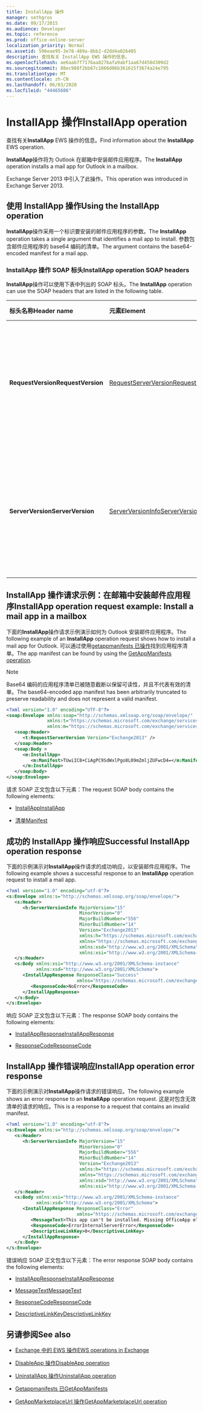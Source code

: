 ```yaml
---
title: InstallApp 操作
manager: sethgros
ms.date: 09/17/2015
ms.audience: Developer
ms.topic: reference
ms.prod: office-online-server
localization_priority: Normal
ms.assetid: 596eae95-3e78-489a-8bb2-d2dd4a026405
description: 查找有关 InstallApp EWS 操作的信息。
ms.openlocfilehash: ae6aab7f7176aa827bafa9abf1aa67d458d309d2
ms.sourcegitcommit: 88ec988f2bb67c1866d06b361615f3674a24e795
ms.translationtype: MT
ms.contentlocale: zh-CN
ms.lasthandoff: 06/03/2020
ms.locfileid: "44465686"
---
```

# <a name="installapp-operation"></a><span data-ttu-id="3742f-103">InstallApp 操作</span><span class="sxs-lookup"><span data-stu-id="3742f-103">InstallApp operation</span></span>

<span data-ttu-id="3742f-104">查找有关**InstallApp** EWS 操作的信息。</span><span class="sxs-lookup"><span data-stu-id="3742f-104">Find information about the **InstallApp** EWS operation.</span></span> 
  
<span data-ttu-id="3742f-105">**InstallApp**操作将为 Outlook 在邮箱中安装邮件应用程序。</span><span class="sxs-lookup"><span data-stu-id="3742f-105">The **InstallApp** operation installs a mail app for Outlook in a mailbox.</span></span> 
  
<span data-ttu-id="3742f-106">Exchange Server 2013 中引入了此操作。</span><span class="sxs-lookup"><span data-stu-id="3742f-106">This operation was introduced in Exchange Server 2013.</span></span>
  
## <a name="using-the-installapp-operation"></a><span data-ttu-id="3742f-107">使用 InstallApp 操作</span><span class="sxs-lookup"><span data-stu-id="3742f-107">Using the InstallApp operation</span></span>

<span data-ttu-id="3742f-108">**InstallApp**操作采用一个标识要安装的邮件应用程序的参数。</span><span class="sxs-lookup"><span data-stu-id="3742f-108">The **InstallApp** operation takes a single argument that identifies a mail app to install.</span></span> <span data-ttu-id="3742f-109">参数包含邮件应用程序的 base64 编码的清单。</span><span class="sxs-lookup"><span data-stu-id="3742f-109">The argument contains the base64-encoded manifest for a mail app.</span></span> 
  
### <a name="installapp-operation-soap-headers"></a><span data-ttu-id="3742f-110">InstallApp 操作 SOAP 标头</span><span class="sxs-lookup"><span data-stu-id="3742f-110">InstallApp operation SOAP headers</span></span>

<span data-ttu-id="3742f-111">**InstallApp**操作可以使用下表中列出的 SOAP 标头。</span><span class="sxs-lookup"><span data-stu-id="3742f-111">The **InstallApp** operation can use the SOAP headers that are listed in the following table.</span></span> 
  
|<span data-ttu-id="3742f-112">**标头名称**</span><span class="sxs-lookup"><span data-stu-id="3742f-112">**Header name**</span></span>|<span data-ttu-id="3742f-113">**元素**</span><span class="sxs-lookup"><span data-stu-id="3742f-113">**Element**</span></span>|<span data-ttu-id="3742f-114">**说明**</span><span class="sxs-lookup"><span data-stu-id="3742f-114">**Description**</span></span>|
|:-----|:-----|:-----|
|<span data-ttu-id="3742f-115">**RequestVersion**</span><span class="sxs-lookup"><span data-stu-id="3742f-115">**RequestVersion**</span></span> <br/> |[<span data-ttu-id="3742f-116">RequestServerVersion</span><span class="sxs-lookup"><span data-stu-id="3742f-116">RequestServerVersion</span></span>](requestserverversion.md) <br/> |<span data-ttu-id="3742f-117">标识操作请求的架构版本。</span><span class="sxs-lookup"><span data-stu-id="3742f-117">Identifies the schema version for the operation request.</span></span> <span data-ttu-id="3742f-118">此标头适用于请求。</span><span class="sxs-lookup"><span data-stu-id="3742f-118">This header is applicable to a request.</span></span>  <br/> |
|<span data-ttu-id="3742f-119">**ServerVersion**</span><span class="sxs-lookup"><span data-stu-id="3742f-119">**ServerVersion**</span></span> <br/> |[<span data-ttu-id="3742f-120">ServerVersionInfo</span><span class="sxs-lookup"><span data-stu-id="3742f-120">ServerVersionInfo</span></span>](serverversioninfo.md) <br/> |<span data-ttu-id="3742f-121">标识响应请求的服务器版本。</span><span class="sxs-lookup"><span data-stu-id="3742f-121">Identifies the version of the server that responded to the request.</span></span> <span data-ttu-id="3742f-122">此标头适用于响应。</span><span class="sxs-lookup"><span data-stu-id="3742f-122">This header is applicable to a response.</span></span>  <br/> |
   
## <a name="installapp-operation-request-example-install-a-mail-app-in-a-mailbox"></a><span data-ttu-id="3742f-123">InstallApp 操作请求示例：在邮箱中安装邮件应用程序</span><span class="sxs-lookup"><span data-stu-id="3742f-123">InstallApp operation request example: Install a mail app in a mailbox</span></span>

<span data-ttu-id="3742f-124">下面的**InstallApp**操作请求示例演示如何为 Outlook 安装邮件应用程序。</span><span class="sxs-lookup"><span data-stu-id="3742f-124">The following example of an **InstallApp** operation request shows how to install a mail app for Outlook.</span></span> <span data-ttu-id="3742f-125">可以通过使用[getappmanifests 已操作](getappmanifests-operation.md)找到应用程序清单。</span><span class="sxs-lookup"><span data-stu-id="3742f-125">The app manifest can be found by using the [GetAppManifests operation](getappmanifests-operation.md).</span></span>
  
> [!NOTE]
> <span data-ttu-id="3742f-126">Base64 编码的应用程序清单已被随意截断以保留可读性，并且不代表有效的清单。</span><span class="sxs-lookup"><span data-stu-id="3742f-126">The base64-encoded app manifest has been arbitrarily truncated to preserve readability and does not represent a valid manifest.</span></span> 
  
```XML
<?xml version="1.0" encoding="UTF-8"?>
<soap:Envelope xmlns:soap="http://schemas.xmlsoap.org/soap/envelope/"
               xmlns:t="https://schemas.microsoft.com/exchange/services/2006/types"
               xmlns:m="https://schemas.microsoft.com/exchange/services/2006/messages">
   <soap:Header>
      <t:RequestServerVersion Version="Exchange2013" />
   </soap:Header>
   <soap:Body >
      <m:InstallApp>
         <m:Manifest>TUwiIC8+CiAgPC9SdWxlPgo8L09mZmljZUFwcD4=</m:Manifest>
      </m:InstallApp>
   </soap:Body>
</soap:Envelope>

```

<span data-ttu-id="3742f-127">请求 SOAP 正文包含以下元素：</span><span class="sxs-lookup"><span data-stu-id="3742f-127">The request SOAP body contains the following elements:</span></span>
  
- [<span data-ttu-id="3742f-128">InstallApp</span><span class="sxs-lookup"><span data-stu-id="3742f-128">InstallApp</span></span>](installapp.md)
    
- [<span data-ttu-id="3742f-129">清单</span><span class="sxs-lookup"><span data-stu-id="3742f-129">Manifest</span></span>](manifest.md)
    
## <a name="successful-installapp-operation-response"></a><span data-ttu-id="3742f-130">成功的 InstallApp 操作响应</span><span class="sxs-lookup"><span data-stu-id="3742f-130">Successful InstallApp operation response</span></span>

<span data-ttu-id="3742f-131">下面的示例演示对**InstallApp**操作请求的成功响应，以安装邮件应用程序。</span><span class="sxs-lookup"><span data-stu-id="3742f-131">The following example shows a successful response to an **InstallApp** operation request to install a mail app.</span></span> 
  
```XML
<?xml version="1.0" encoding="utf-8"?>
<s:Envelope xmlns:s="http://schemas.xmlsoap.org/soap/envelope/">
   <s:Header>
      <h:ServerVersionInfo MajorVersion="15" 
                           MinorVersion="0" 
                           MajorBuildNumber="556" 
                           MinorBuildNumber="14" 
                           Version="Exchange2013" 
                           xmlns:h="https://schemas.microsoft.com/exchange/services/2006/types" 
                           xmlns="https://schemas.microsoft.com/exchange/services/2006/types" 
                           xmlns:xsd="http://www.w3.org/2001/XMLSchema" 
                           xmlns:xsi="http://www.w3.org/2001/XMLSchema-instance"/>
   </s:Header>
   <s:Body xmlns:xsi="http://www.w3.org/2001/XMLSchema-instance" 
           xmlns:xsd="http://www.w3.org/2001/XMLSchema">
      <InstallAppResponse ResponseClass="Success" 
                          xmlns="https://schemas.microsoft.com/exchange/services/2006/messages">
         <ResponseCode>NoError</ResponseCode>
      </InstallAppResponse>
   </s:Body>
</s:Envelope>
```

<span data-ttu-id="3742f-132">响应 SOAP 正文包含以下元素：</span><span class="sxs-lookup"><span data-stu-id="3742f-132">The response SOAP body contains the following elements:</span></span>
  
- [<span data-ttu-id="3742f-133">InstallAppResponse</span><span class="sxs-lookup"><span data-stu-id="3742f-133">InstallAppResponse</span></span>](installappresponse.md)
    
- [<span data-ttu-id="3742f-134">ResponseCode</span><span class="sxs-lookup"><span data-stu-id="3742f-134">ResponseCode</span></span>](responsecode.md)
    
## <a name="installapp-operation-error-response"></a><span data-ttu-id="3742f-135">InstallApp 操作错误响应</span><span class="sxs-lookup"><span data-stu-id="3742f-135">InstallApp operation error response</span></span>

<span data-ttu-id="3742f-136">下面的示例演示对**InstallApp**操作请求的错误响应。</span><span class="sxs-lookup"><span data-stu-id="3742f-136">The following example shows an error response to an **InstallApp** operation request.</span></span> <span data-ttu-id="3742f-137">这是对包含无效清单的请求的响应。</span><span class="sxs-lookup"><span data-stu-id="3742f-137">This is a response to a request that contains an invalid manifest.</span></span> 
  
```XML
<?xml version="1.0" encoding="utf-8"?>
<s:Envelope xmlns:s="http://schemas.xmlsoap.org/soap/envelope/">
   <s:Header>
      <h:ServerVersionInfo MajorVersion="15" 
                           MinorVersion="0" 
                           MajorBuildNumber="556" 
                           MinorBuildNumber="14" 
                           Version="Exchange2013" 
                           xmlns:h="https://schemas.microsoft.com/exchange/services/2006/types" 
                           xmlns="https://schemas.microsoft.com/exchange/services/2006/types" 
                           xmlns:xsd="http://www.w3.org/2001/XMLSchema" 
                           xmlns:xsi="http://www.w3.org/2001/XMLSchema-instance"/>
   </s:Header>
   <s:Body xmlns:xsi="http://www.w3.org/2001/XMLSchema-instance" 
           xmlns:xsd="http://www.w3.org/2001/XMLSchema">
      <InstallAppResponse ResponseClass="Error" 
                          xmlns="https://schemas.microsoft.com/exchange/services/2006/messages">
         <MessageText>This app can't be installed. Missing OfficeApp element.</MessageText>
         <ResponseCode>ErrorInternalServerError</ResponseCode>
         <DescriptiveLinkKey>0</DescriptiveLinkKey>
      </InstallAppResponse>
   </s:Body>
</s:Envelope>

```

<span data-ttu-id="3742f-138">错误响应 SOAP 正文包含以下元素：</span><span class="sxs-lookup"><span data-stu-id="3742f-138">The error response SOAP body contains the following elements:</span></span>
  
- [<span data-ttu-id="3742f-139">InstallAppResponse</span><span class="sxs-lookup"><span data-stu-id="3742f-139">InstallAppResponse</span></span>](installappresponse.md)
    
- [<span data-ttu-id="3742f-140">MessageText</span><span class="sxs-lookup"><span data-stu-id="3742f-140">MessageText</span></span>](messagetext.md)
    
- [<span data-ttu-id="3742f-141">ResponseCode</span><span class="sxs-lookup"><span data-stu-id="3742f-141">ResponseCode</span></span>](responsecode.md)
    
- [<span data-ttu-id="3742f-142">DescriptiveLinkKey</span><span class="sxs-lookup"><span data-stu-id="3742f-142">DescriptiveLinkKey</span></span>](descriptivelinkkey.md)
    
## <a name="see-also"></a><span data-ttu-id="3742f-143">另请参阅</span><span class="sxs-lookup"><span data-stu-id="3742f-143">See also</span></span>

- [<span data-ttu-id="3742f-144">Exchange 中的 EWS 操作</span><span class="sxs-lookup"><span data-stu-id="3742f-144">EWS operations in Exchange</span></span>](ews-operations-in-exchange.md)
    
- [<span data-ttu-id="3742f-145">DisableApp 操作</span><span class="sxs-lookup"><span data-stu-id="3742f-145">DisableApp operation</span></span>](disableapp-operation.md)
    
- [<span data-ttu-id="3742f-146">UninstallApp 操作</span><span class="sxs-lookup"><span data-stu-id="3742f-146">UninstallApp operation</span></span>](uninstallapp-operation.md)
    
- [<span data-ttu-id="3742f-147">Getappmanifests 已</span><span class="sxs-lookup"><span data-stu-id="3742f-147">GetAppManifests</span></span>](getappmanifests.md)
    
- [<span data-ttu-id="3742f-148">GetAppMarketplaceUrl 操作</span><span class="sxs-lookup"><span data-stu-id="3742f-148">GetAppMarketplaceUrl operation</span></span>](getappmarketplaceurl-operation.md)
    

